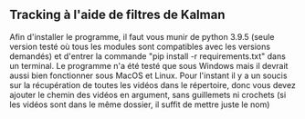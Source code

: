 ## Tracking à l'aide de filtres de Kalman

Afin d'installer le programme, il faut vous munir de python 3.9.5 (seule version testé où tous les modules sont compatibles avec les versions demandés) et d'entrer la commande "pip install -r requirements.txt" dans un terminal.
Le programme n'a été testé que sous Windows mais il devrait aussi bien fonctionner sous MacOS et Linux.
Pour l'instant il y a un soucis sur la récupération de toutes les vidéos dans le répertoire, donc vous devez ajouter le chemin des vidéos en argument, sans guillemets ni crochets (si les vidéos sont dans le même dossier, il suffit de mettre juste le nom)
